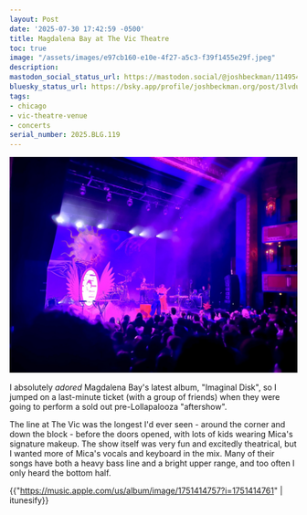 ```yaml
---
layout: Post
date: '2025-07-30 17:42:59 -0500'
title: Magdalena Bay at The Vic Theatre
toc: true
image: "/assets/images/e97cb160-e10e-4f27-a5c3-f39f1455e29f.jpeg"
description:
mastodon_social_status_url: https://mastodon.social/@joshbeckman/114954027779060038
bluesky_status_url: https://bsky.app/profile/joshbeckman.org/post/3lvduzua7wv2e
tags:
- chicago
- vic-theatre-venue
- concerts
serial_number: 2025.BLG.119
---
```

![Magdalena Bay on stage in a beam of light with a vampire hand and sun as artwork](/assets/images/e97cb160-e10e-4f27-a5c3-f39f1455e29f.jpeg)

I absolutely _adored_ Magdalena Bay's latest album, "Imaginal Disk", so I jumped on a last-minute ticket (with a group of friends) when they were going to perform a sold out pre-Lollapalooza "aftershow".

The line at The Vic was the longest I'd ever seen - around the corner and down the block - before the doors opened, with lots of kids wearing Mica's signature makeup. The show itself was very fun and excitedly theatrical, but I wanted more of Mica's vocals and keyboard in the mix. Many of their songs have both a heavy bass line and a bright upper range, and too often I only heard the bottom half.

{{"https://music.apple.com/us/album/image/1751414757?i=1751414761" | itunesify}}
